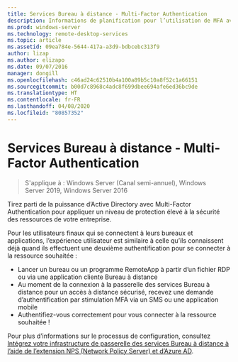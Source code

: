 ```yaml
---
title: Services Bureau à distance - Multi-Factor Authentication
description: Informations de planification pour l’utilisation de MFA avec les services Bureau à distance.
ms.prod: windows-server
ms.technology: remote-desktop-services
ms.topic: article
ms.assetid: 09ea784e-5644-417a-a3d9-bdbcebc313f9
author: lizap
ms.author: elizapo
ms.date: 09/07/2016
manager: dongill
ms.openlocfilehash: c46ad24c62510b4a100a89b5c10a8f52c1a66151
ms.sourcegitcommit: b00d7c8968c4adc8f699dbee694afe6ed36bc9de
ms.translationtype: HT
ms.contentlocale: fr-FR
ms.lasthandoff: 04/08/2020
ms.locfileid: "80857352"
---
```

# <a name="remote-desktop-services---multi-factor-authentication"></a>Services Bureau à distance - Multi-Factor Authentication

>S'applique à : Windows Server (Canal semi-annuel), Windows Server 2019, Windows Server 2016

Tirez parti de la puissance d’Active Directory avec Multi-Factor Authentication pour appliquer un niveau de protection élevé à la sécurité des ressources de votre entreprise.

Pour les utilisateurs finaux qui se connectent à leurs bureaux et applications, l’expérience utilisateur est similaire à celle qu’ils connaissent déjà quand ils effectuent une deuxième authentification pour se connecter à la ressource souhaitée :
- Lancer un bureau ou un programme RemoteApp à partir d’un fichier RDP ou via une application cliente Bureau à distance
- Au moment de la connexion à la passerelle des services Bureau à distance pour un accès à distance sécurisé, recevez une demande d’authentification par stimulation MFA via un SMS ou une application mobile
- Authentifiez-vous correctement pour vous connecter à la ressource souhaitée !

Pour plus d’informations sur le processus de configuration, consultez [Intégrez votre infrastructure de passerelle des services Bureau à distance à l’aide de l’extension NPS (Network Policy Server) et d’Azure AD](https://docs.microsoft.com/azure/multi-factor-authentication/nps-extension-remote-desktop-gateway).
